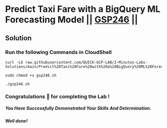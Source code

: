 # Predict Taxi Fare with a BigQuery ML Forecasting Model || [GSP246](https://www.cloudskillsboost.google/focuses/1797?parent=catalog) ||

## Solution 

### Run the following Commands in CloudShell

```
curl -LO raw.githubusercontent.com/QUICK-GCP-LAB/2-Minutes-Labs-Solutions/main/Predict%20Taxi%20Fare%20with%20a%20BigQuery%20ML%20Forecasting%20Model/gsp246.sh

sudo chmod +x gsp246.sh

./gsp246.sh
```

### Congratulations 🎉 for completing the Lab !

##### *You Have Successfully Demonstrated Your Skills And Determination.*

#### *Well done!*

